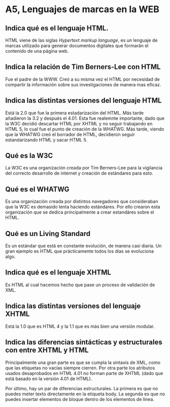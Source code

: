 # A5, Lenguajes de marcas en la WEB
## Indica qué es el lenguaje HTML. 
HTML viene de las siglas *Hypertext markup language*, es un lenguaje de marcas utilizado para generar documentos digitales que formarán el contenido de una página web. 
## Indica la relación de Tim Berners-Lee con  HTML
Fue el padre de la WWW. Creó a su misma vez el HTML por necesidad de compartir la información sobre sus investigaciones de manera mas eficaz. 
## Indica las distintas versiones del lenguaje HTML
Está la 2.0 que fue la primera estadarización del HTML. Más tarde añadieron la 3.2 y después el 4.01. Esta fue realemnte importante, dado que la W3C decidió descartar HTML por XHTML y no seguir trabajando en HTML 5, lo cual fue el punto de creación de la WHATWG. Más tarde, viendo que la WHATWG creó el borrador de HTML, decidieron seguir estandarizando HTML y sacar HTML 5. 
## Qué es la W3C
La W3C es una organización creada por Tim Berners-Lee para la vigilancia del correcto desarrollo de internet y creación de estándares para esto.
## Qué es el WHATWG
Es una organización creada por distintos navegadores que consideraban que la W3C es demasido lenta haciendo estándares. Por ello crearon esta organización que se dedica principalmente a crear estandáres sobre el HTML.
## Qué es un Living Standard
Es un estándar que está en constante evolución, de manera casi diaria. Un gran ejemplo es HTML que prácticamente todos los días se evoluciona algo. 
## Indica qué es el lenguaje XHTML
Es HTML al cual hacemos hecho que pase un proceso de validación de XML. 
## Indica las distintas versiones del lenguaje XHTML
Está la 1.0 que es HTML 4 y la 1.1 que es más bien una versión modular.
## Indica las diferencias sintácticas y estructurales con entre XHTML y HTML
Principalmente una gran parte es que se cumpla la sintaxis de XML, como que las etiquetas no vacías siempre cierren. Por otra parte los atributos usados desaprobados en HTML 4.01 no forman parte de XHTML (dado que está basado en la versión 4.01 de HTML). 

Por último, hay un par de diferencias estructurales. La primera es que no puedes meter texto directamente en la etiqueta body. La segunda es que no puedes insertar elementos de bloque dentro de los elementos de línea. 
